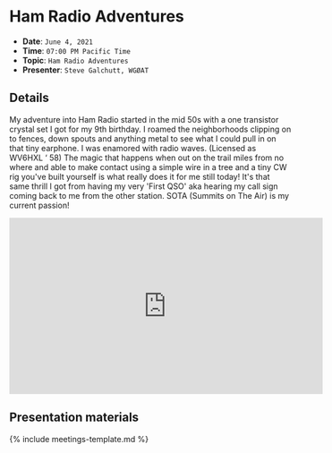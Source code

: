 # Ham Radio Adventures

* **Date**: `June 4, 2021`
* **Time**: `07:00 PM Pacific Time`
* **Topic**: `Ham Radio Adventures`
* **Presenter**: `Steve Galchutt, WGØAT`

## Details

My adventure into Ham Radio started in the mid 50s with a one transistor crystal set I got for my 9th birthday. I roamed the neighborhoods clipping on to fences, down spouts and anything metal to see what I could pull in on that tiny earphone. I was enamored with radio waves. (Licensed as WV6HXL ‘ 58) The magic that happens when out on the trail miles from no where and able to make contact using a simple wire in a tree and a tiny CW rig you've built yourself is what really does it for me still today! It's that same thrill I got from having my very 'First QSO' aka hearing my call sign coming back to me from the other station. SOTA (Summits on The Air) is my current passion!

<iframe width="560" height="315" src="https://www.youtube.com/embed/S67y1lAsWBY?si=VWB9lpgrZ8YPJ3D0" title="YouTube video player" frameborder="0" allow="accelerometer; autoplay; clipboard-write; encrypted-media; gyroscope; picture-in-picture; web-share" referrerpolicy="strict-origin-when-cross-origin" allowfullscreen></iframe>

## Presentation materials

{% include meetings-template.md %}

